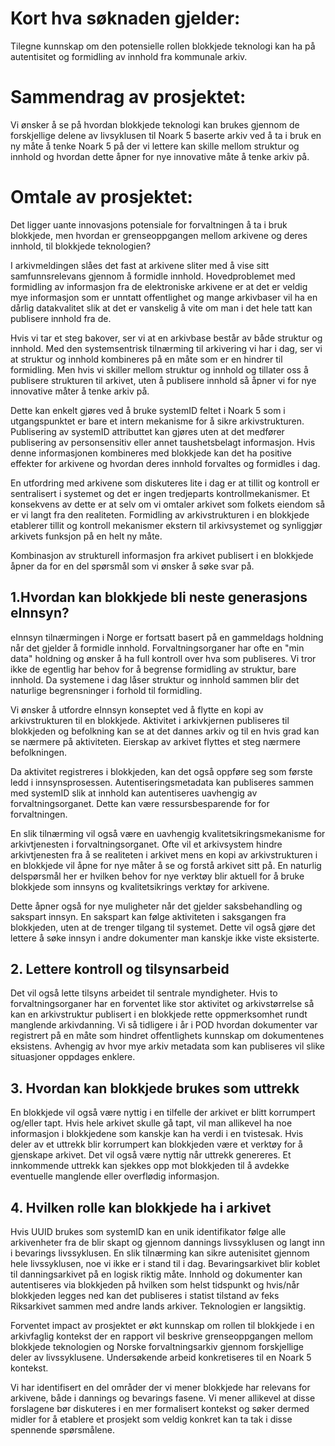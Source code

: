 # Kort hva søknaden gjelder:
Tilegne kunnskap om den potensielle rollen blokkjede teknologi kan ha på
autentisitet og formidling av innhold fra kommunale arkiv.

# Sammendrag av prosjektet:
Vi ønsker å se på hvordan blokkjede teknologi kan brukes gjennom de forskjellige
delene av livsyklusen til Noark 5 baserte arkiv ved å ta i bruk en ny måte å
tenke Noark 5 på der vi lettere kan skille mellom struktur og innhold og hvordan
dette åpner for nye innovative måte å tenke arkiv på.

# Omtale av prosjektet:
Det ligger uante innovasjons potensiale for forvaltningen å ta i bruk blokkjede,
men hvordan er grenseoppgangen mellom arkivene og deres innhold, til blokkjede
teknologien?

I arkivmeldingen slåes det fast at arkivene sliter med å vise sitt
samfunnsrelevans gjennom å formidle innhold. Hovedproblemet med formidling av
informasjon fra de elektroniske arkivene er at det er veldig mye informasjon som
er unntatt offentlighet og mange arkivbaser vil ha en dårlig datakvalitet slik at
det er vanskelig å vite om man i det hele tatt kan publisere innhold fra de.

Hvis vi tar et steg bakover, ser vi at en arkivbase består av både struktur og
innhold. Med den systemsentrisk tilnærming til arkivering vi har i dag, ser vi
at struktur og innhold kombineres på en måte som er en hindrer til
formidling. Men hvis vi skiller mellom struktur og innhold og tillater oss å
publisere strukturen til arkivet, uten å publisere innhold så åpner vi for nye
innovative måter å tenke arkiv på.

Dette kan enkelt gjøres ved å bruke systemID feltet i Noark 5 som i
utgangspunktet er bare et intern mekanisme for å sikre arkivstrukturen.
Publisering av systemID attributtet kan gjøres uten at det medfører publisering
av personsensitiv eller annet taushetsbelagt informasjon. Hvis denne
informasjonen kombineres med blokkjede kan det ha positive effekter for arkivene
og hvordan deres innhold forvaltes og formidles i dag.

En utfordring med arkivene som diskuteres lite i dag er at tillit og kontroll er
sentralisert i systemet og det er ingen tredjeparts kontrollmekanismer. Et
konsekvens av dette er at selv om vi omtaler arkivet som folkets eiendom så er vi
langt fra den realiteten. Formidling av arkivstrukturen i en blokkjede etablerer
tillit og kontroll mekanismer ekstern til arkivsystemet og synliggjør arkivets
funksjon på en helt ny måte.

Kombinasjon av strukturell informasjon fra arkivet publisert i en blokkjede
åpner da for en del spørsmål som vi ønsker å søke svar på.

  ## 1.Hvordan kan blokkjede bli neste generasjons eInnsyn?

eInnsyn tilnærmingen i Norge er fortsatt basert på en gammeldags holdning når
det gjelder å formidle innhold. Forvaltningsorganer har ofte en "min data"
holdning og ønsker å ha full kontroll over hva som publiseres. Vi tror ikke de
egentlig har behov for å begrense formidling av struktur, bare innhold. Da
systemene i dag låser struktur og innhold sammen blir det naturlige begrensninger
i forhold til formidling.

Vi ønsker å utfordre eInnsyn konseptet ved å flytte en kopi av arkivstrukturen
til en blokkjede. Aktivitet i arkivkjernen publiseres til blokkjeden og
befolkning kan se at det dannes arkiv og til en hvis grad kan se nærmere på
aktiviteten.  Eierskap av arkivet flyttes et steg nærmere befolkningen.

Da aktivitet registreres i blokkjeden, kan det også oppføre seg som første ledd
i innsynsprosessen. Autentiseringsmetadata kan publiseres sammen med systemID
slik at innhold kan autentiseres uavhengig av forvaltningsorganet. Dette kan
være ressursbesparende for for forvaltningen.

En slik tilnærming vil også være en uavhengig kvalitetsikringsmekanisme for
arkivtjenesten i forvaltningsorganet. Ofte vil et arkivsystem hindre
arkivtjenesten fra å se realiteten i arkivet mens en kopi av arkivstrukturen i en
blokkjede vil åpne for nye måter å se og forstå arkivet sitt på. En naturlig
delspørsmål her er hvilken behov for nye verktøy blir aktuell for å bruke
blokkjede som innsyns og kvalitetsikrings verktøy for arkivene.

Dette åpner også for nye muligheter når det gjelder saksbehandling og sakspart
innsyn. En sakspart kan følge aktiviteten i saksgangen fra blokkjeden, uten at
de trenger tilgang til systemet. Dette vil også gjøre det lettere å søke innsyn
i andre dokumenter man kanskje ikke viste eksisterte.

 ## 2. Lettere kontroll og tilsynsarbeid

Det vil også lette tilsyns arbeidet til sentrale myndigheter. Hvis to
forvaltningsorganer har en forventet like stor aktivitet og arkivstørrelse så
kan en arkivstruktur publisert i en blokkjede rette oppmerksomhet rundt
manglende arkivdanning. Vi så tidligere i år i POD hvordan dokumenter var
registrert på en måte som hindret offentlighets kunnskap om dokumentenes
eksistens. Avhengig av hvor mye arkiv metadata som kan publiseres vil slike
situasjoner oppdages enklere.

  ## 3. Hvordan kan blokkjede brukes som uttrekk
En blokkjede vil også være nyttig i en tilfelle der arkivet er blitt korrumpert
og/eller tapt. Hvis hele arkivet skulle gå tapt, vil man allikevel ha noe
informasjon i blokkjedene som kanskje kan ha verdi i en tvistesak.  Hvis deler av
et uttrekk blir korrumpert kan blokkjeden være et verktøy for å gjenskape
arkivet. Det vil også være nyttig når uttrekk genereres. Et innkommende
uttrekk kan sjekkes opp mot blokkjeden til å avdekke eventuelle manglende eller
overflødig informasjon.

  ## 4.  Hvilken rolle kan blokkjede ha i arkivet
Hvis UUID brukes som systemID kan en unik identifikator følge alle arkivenheter
fra de blir skapt og gjennom dannings livssyklusen og langt inn i bevarings
livssyklusen. En slik tilnærming kan sikre autenisitet gjennom hele livssyklusen,
noe vi ikke er i stand til i dag. Bevaringsarkivet blir koblet til
danningsarkivet på en logisk riktig måte. Innhold og dokumenter kan autentiseres
via blokkjeden på hvilken som helst tidspunkt og hvis/når blokkjeden legges
ned kan det publiseres i statist tilstand av feks Riksarkivet sammen med
andre lands arkiver. Teknologien er langsiktig.

Forventet impact av prosjektet er økt kunnskap om rollen til blokkjede i en
arkivfaglig kontekst der en rapport vil beskrive grenseoppgangen mellom
blokkjede teknologien og Norske forvaltningsarkiv gjennom forskjellige deler
av livssyklusene. Undersøkende arbeid konkretiseres til en Noark 5 kontekst.

Vi har identifisert en del områder der vi mener blokkjede har relevans for
arkivene, både i dannings og bevarings fasene. Vi mener allikevel at disse
forslagene bør diskuteres i en mer formalisert kontekst og søker dermed midler
for å etablere et prosjekt som veldig konkret kan ta tak i disse spennende
spørsmålene.
